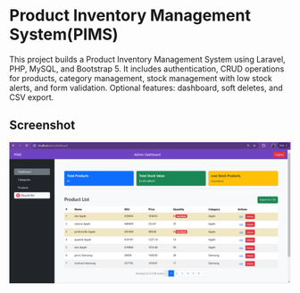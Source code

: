 # Product Inventory Management System(PIMS)
 This project builds a Product Inventory Management System using Laravel, PHP, MySQL, and Bootstrap 5. It includes authentication, CRUD operations for products, category management, stock management with low stock alerts, and form validation. Optional features: dashboard, soft deletes, and CSV export.

 ## Screenshot
![Homepage](images/screenshot/dashboard.png)
 
